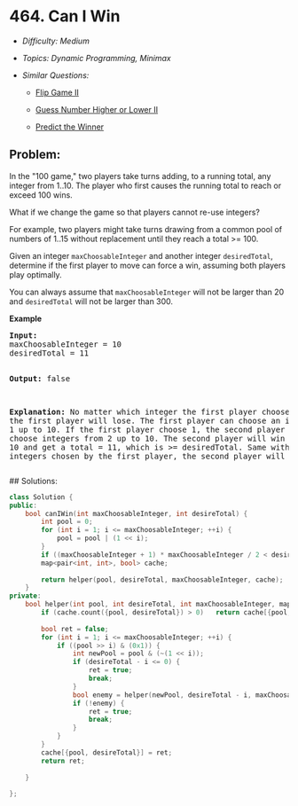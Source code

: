 # 464. Can I Win

* *Difficulty: Medium*

* *Topics: Dynamic Programming, Minimax*

* *Similar Questions:*

  * [Flip Game II](flip-game-ii.md)

  * [Guess Number Higher or Lower II](guess-number-higher-or-lower-ii.md)

  * [Predict the Winner](predict-the-winner.md)

## Problem:

<p>In the "100 game," two players take turns adding, to a running total, any integer from 1..10. The player who first causes the running total to reach or exceed 100 wins. </p>

<p>What if we change the game so that players cannot re-use integers? </p>

<p>For example, two players might take turns drawing from a common pool of numbers of 1..15 without replacement until they reach a total >= 100.</p>

<p>Given an integer <code>maxChoosableInteger</code> and another integer <code>desiredTotal</code>, determine if the first player to move can force a win, assuming both players play optimally. </p>

<p>You can always assume that <code>maxChoosableInteger</code> will not be larger than 20 and <code>desiredTotal</code> will not be larger than 300.
</p>

<p><b>Example</b>
<pre>
<b>Input:</b>
maxChoosableInteger = 10
desiredTotal = 11

<b>Output:</b>
false

<b>Explanation:</b>
No matter which integer the first player choose, the first player will lose.
The first player can choose an integer from 1 up to 10.
If the first player choose 1, the second player can only choose integers from 2 up to 10.
The second player will win by choosing 10 and get a total = 11, which is >= desiredTotal.
Same with other integers chosen by the first player, the second player will always win.
</pre>
</p>
## Solutions:

```c++
class Solution {
public:
    bool canIWin(int maxChoosableInteger, int desireTotal) {
        int pool = 0;
        for (int i = 1; i <= maxChoosableInteger; ++i) {
            pool = pool | (1 << i);
        }
        if ((maxChoosableInteger + 1) * maxChoosableInteger / 2 < desireTotal)  return false;
        map<pair<int, int>, bool> cache;
        
        return helper(pool, desireTotal, maxChoosableInteger, cache);
    }
private:
    bool helper(int pool, int desireTotal, int maxChoosableInteger, map<pair<int, int>, bool>& cache) {
        if (cache.count({pool, desireTotal}) > 0)   return cache[{pool, desireTotal}];
        
        bool ret = false;
        for (int i = 1; i <= maxChoosableInteger; ++i) {
            if ((pool >> i) & (0x1)) {
                int newPool = pool & (~(1 << i));
                if (desireTotal - i <= 0) {
                    ret = true;
                    break;
                }
                bool enemy = helper(newPool, desireTotal - i, maxChoosableInteger, cache);
                if (!enemy) {
                    ret = true;
                    break;
                }
            }
        }
        cache[{pool, desireTotal}] = ret;
        return ret;
        
    }
    
};
```
